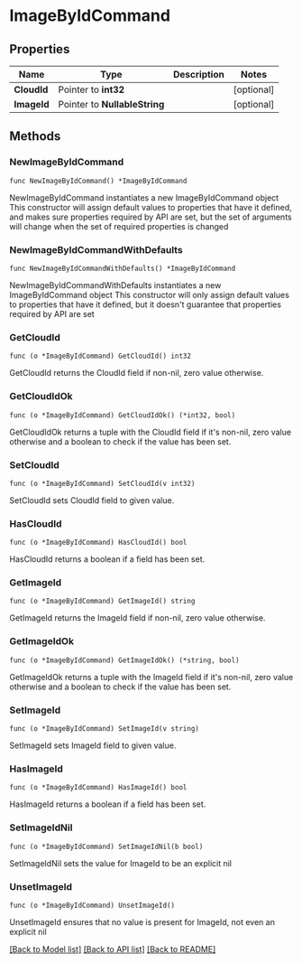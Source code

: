 # ImageByIdCommand

## Properties

Name | Type | Description | Notes
------------ | ------------- | ------------- | -------------
**CloudId** | Pointer to **int32** |  | [optional] 
**ImageId** | Pointer to **NullableString** |  | [optional] 

## Methods

### NewImageByIdCommand

`func NewImageByIdCommand() *ImageByIdCommand`

NewImageByIdCommand instantiates a new ImageByIdCommand object
This constructor will assign default values to properties that have it defined,
and makes sure properties required by API are set, but the set of arguments
will change when the set of required properties is changed

### NewImageByIdCommandWithDefaults

`func NewImageByIdCommandWithDefaults() *ImageByIdCommand`

NewImageByIdCommandWithDefaults instantiates a new ImageByIdCommand object
This constructor will only assign default values to properties that have it defined,
but it doesn't guarantee that properties required by API are set

### GetCloudId

`func (o *ImageByIdCommand) GetCloudId() int32`

GetCloudId returns the CloudId field if non-nil, zero value otherwise.

### GetCloudIdOk

`func (o *ImageByIdCommand) GetCloudIdOk() (*int32, bool)`

GetCloudIdOk returns a tuple with the CloudId field if it's non-nil, zero value otherwise
and a boolean to check if the value has been set.

### SetCloudId

`func (o *ImageByIdCommand) SetCloudId(v int32)`

SetCloudId sets CloudId field to given value.

### HasCloudId

`func (o *ImageByIdCommand) HasCloudId() bool`

HasCloudId returns a boolean if a field has been set.

### GetImageId

`func (o *ImageByIdCommand) GetImageId() string`

GetImageId returns the ImageId field if non-nil, zero value otherwise.

### GetImageIdOk

`func (o *ImageByIdCommand) GetImageIdOk() (*string, bool)`

GetImageIdOk returns a tuple with the ImageId field if it's non-nil, zero value otherwise
and a boolean to check if the value has been set.

### SetImageId

`func (o *ImageByIdCommand) SetImageId(v string)`

SetImageId sets ImageId field to given value.

### HasImageId

`func (o *ImageByIdCommand) HasImageId() bool`

HasImageId returns a boolean if a field has been set.

### SetImageIdNil

`func (o *ImageByIdCommand) SetImageIdNil(b bool)`

 SetImageIdNil sets the value for ImageId to be an explicit nil

### UnsetImageId
`func (o *ImageByIdCommand) UnsetImageId()`

UnsetImageId ensures that no value is present for ImageId, not even an explicit nil

[[Back to Model list]](../README.md#documentation-for-models) [[Back to API list]](../README.md#documentation-for-api-endpoints) [[Back to README]](../README.md)


